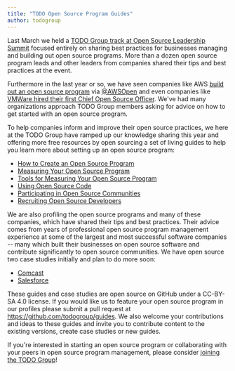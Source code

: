 ```yaml
---
title: "TODO Open Source Program Guides"
author: todogroup
---
```


Last March we held a [TODO Group track at Open Source Leadership Summit](http://todogroup.org/blog/todo-osls/) focused entirely on sharing best practices for businesses managing and building out open source programs. More than a dozen open source program leads and other leaders from companies shared their tips and best practices at the event.

Furthermore in the last year or so, we have seen companies like AWS [build out an open source program](http://fortune.com/2016/12/01/amazon-open-source-guru/) via [@AWSOpen](https://twitter.com/AWSOpen) and even companies like [VMWare hired their first Chief Open Source Officer](https://thenewstack.io/makers-dirk-hohndel-vmware-role-open-source-commercial-software/). We've had many organizations approach TODO Group members asking for advice on how to get started with an open source program.

To help companies inform and improve their open source practices, we here at the TODO Group have ramped up our knowledge sharing this year and offering more free resources by open sourcing a set of living guides to help you learn more about setting up an open source program:

* [How to Create an Open Source Program](https://github.com/todogroup/guides/blob/master/creating-an-open-source-program.md)
* [Measuring Your Open Source Program](https://github.com/todogroup/guides/blob/master/measuring-your-open-source-program.md)
* [Tools for Measuring Your Open Source Program](https://github.com/todogroup/guides/blob/master/tools-for-managing-open-source-programs.md)
* [Using Open Source Code](https://github.com/todogroup/guides/blob/master/using-open-source.md)
* [Participating in Open Source Communities](https://github.com/todogroup/guides/blob/master/participating-in-open-source.md)
* [Recruiting Open Source Developers](https://github.com/todogroup/guides/blob/master/recruiting-developers.md)

We are also profiling the open source programs and many of these companies, which have shared their tips and best practices. Their advice comes from years of professional open source program management experience at some of the largest and most successful software companies -- many which built their businesses on open source software and contribute significantly to open source communities. We have open source two case studies initially and plan to do more soon:

* [Comcast](https://github.com/todogroup/guides/blob/master/casestudies/comcast.md)
* [Salesforce](https://github.com/todogroup/guides/blob/master/casestudies/salesforce.md)

These guides and case studies are open source on GitHub under a CC-BY-SA 4.0 license. If you would like us to feature your open source program in our profiles please submit a pull request at https://github.com/todogroup/guides. We also welcome your contributions and ideas to these guides and invite you to contribute content to the existing versions, create case studies or new guides.

If you're interested in starting an open source program or collaborating with your peers in open source program management, please consider [joining the TODO Group](http://todogroup.org/join/)!
